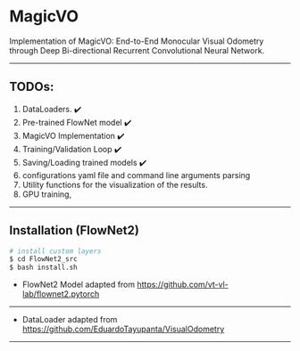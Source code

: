 # MagicVO
Implementation of MagicVO: End-to-End Monocular Visual Odometry through Deep Bi-directional  Recurrent Convolutional Neural Network.

---

## __TODOs:__
1. DataLoaders. :heavy_check_mark:
2. Pre-trained FlowNet model :heavy_check_mark:
3. MagicVO Implementation :heavy_check_mark:
4. Training/Validation Loop :heavy_check_mark:
5. Saving/Loading trained models :heavy_check_mark:
6. configurations yaml file and command line arguments parsing
7. Utility functions for the visualization of the results.
8. GPU training, 

---

## Installation (FlowNet2)
```bash
# install custom layers
$ cd FlowNet2_src
$ bash install.sh
```
* FlowNet2 Model adapted from https://github.com/vt-vl-lab/flownet2.pytorch

---

* DataLoader adapted from https://github.com/EduardoTayupanta/VisualOdometry

---
